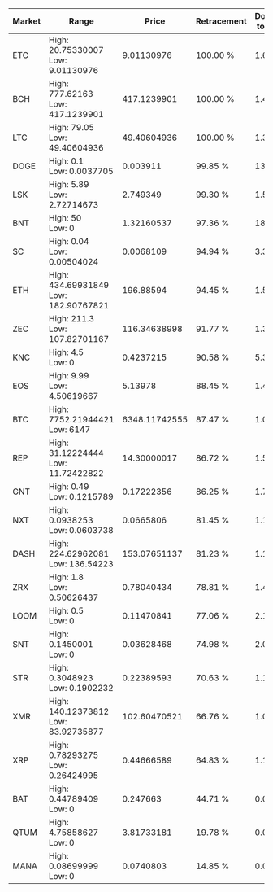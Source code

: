 | Market | Range | Price| Retracement | Doubles to 50% |
| --- | --- | --- | --- | --- |
| ETC | High: 20.75330007<br />Low: 9.01130976 | 9.01130976 | 100.00 % | 1.65 |
| BCH | High: 777.62163<br />Low: 417.1239901 | 417.1239901 | 100.00 % | 1.43 |
| LTC | High: 79.05<br />Low: 49.40604936 | 49.40604936 | 100.00 % | 1.30 |
| DOGE | High: 0.1<br />Low: 0.0037705 | 0.003911 | 99.85 % | 13.27 |
| LSK | High: 5.89<br />Low: 2.72714673 | 2.749349 | 99.30 % | 1.57 |
| BNT | High: 50<br />Low: 0 | 1.32160537 | 97.36 % | 18.92 |
| SC | High: 0.04<br />Low: 0.00504024 | 0.0068109 | 94.94 % | 3.31 |
| ETH | High: 434.69931849<br />Low: 182.90767821 | 196.88594 | 94.45 % | 1.57 |
| ZEC | High: 211.3<br />Low: 107.82701167 | 116.34638998 | 91.77 % | 1.37 |
| KNC | High: 4.5<br />Low: 0 | 0.4237215 | 90.58 % | 5.31 |
| EOS | High: 9.99<br />Low: 4.50619667 | 5.13978 | 88.45 % | 1.41 |
| BTC | High: 7752.21944421<br />Low: 6147 | 6348.11742555 | 87.47 % | 1.09 |
| REP | High: 31.12224444<br />Low: 11.72422822 | 14.30000017 | 86.72 % | 1.50 |
| GNT | High: 0.49<br />Low: 0.1215789 | 0.17222356 | 86.25 % | 1.78 |
| NXT | High: 0.0938253<br />Low: 0.0603738 | 0.0665806 | 81.45 % | 1.16 |
| DASH | High: 224.62962081<br />Low: 136.54223 | 153.07651137 | 81.23 % | 1.18 |
| ZRX | High: 1.8<br />Low: 0.50626437 | 0.78040434 | 78.81 % | 1.48 |
| LOOM | High: 0.5<br />Low: 0 | 0.11470841 | 77.06 % | 2.18 |
| SNT | High: 0.1450001<br />Low: 0 | 0.03628468 | 74.98 % | 2.00 |
| STR | High: 0.3048923<br />Low: 0.1902232 | 0.22389593 | 70.63 % | 1.11 |
| XMR | High: 140.12373812<br />Low: 83.92735877 | 102.60470521 | 66.76 % | 1.09 |
| XRP | High: 0.78293275<br />Low: 0.26424995 | 0.44666589 | 64.83 % | 1.17 |
| BAT | High: 0.44789409<br />Low: 0 | 0.247663 | 44.71 % | 0.00 |
| QTUM | High: 4.75858627<br />Low: 0 | 3.81733181 | 19.78 % | 0.00 |
| MANA | High: 0.08699999<br />Low: 0 | 0.0740803 | 14.85 % | 0.00 |
